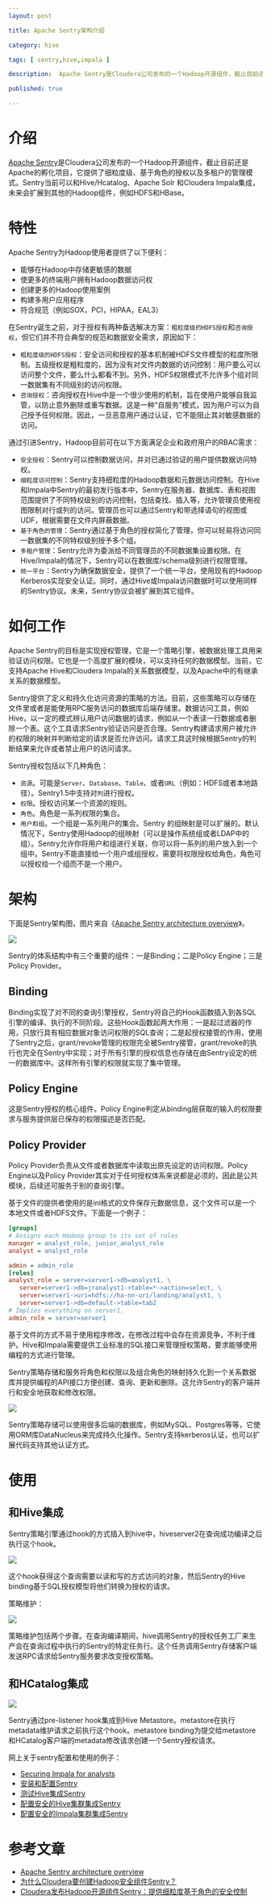 ```yaml
---
layout: post

title: Apache Sentry架构介绍

category: hive

tags: [ sentry,hive,impala ]

description:  Apache Sentry是Cloudera公司发布的一个Hadoop开源组件，截止目前还是Apache的孵化项目，它提供了细粒度级、基于角色的授权以及多租户的管理模式。Sentry当前可以和Hive/Hcatalog、Apache Solr 和Cloudera Impala集成，未来会扩展到其他的Hadoop组件，例如HDFS和HBase。

published: true

---
```


# 介绍

[Apache Sentry](https://sentry.incubator.apache.org/)是Cloudera公司发布的一个Hadoop开源组件，截止目前还是Apache的孵化项目，它提供了细粒度级、基于角色的授权以及多租户的管理模式。Sentry当前可以和Hive/Hcatalog、Apache Solr 和Cloudera Impala集成，未来会扩展到其他的Hadoop组件，例如HDFS和HBase。

# 特性

Apache Sentry为Hadoop使用者提供了以下便利：

- 能够在Hadoop中存储更敏感的数据
- 使更多的终端用户拥有Hadoop数据访问权
- 创建更多的Hadoop使用案例
- 构建多用户应用程序
- 符合规范（例如SOX，PCI，HIPAA，EAL3）

在Sentry诞生之前，对于授权有两种备选解决方案：`粗粒度级的HDFS授权`和`咨询授权`，但它们并不符合典型的规范和数据安全需求，原因如下：

- `粗粒度级的HDFS授权`：安全访问和授权的基本机制被HDFS文件模型的粒度所限制。五级授权是粗粒度的，因为没有对文件内数据的访问控制：用户要么可以访问整个文件，要么什么都看不到。另外，HDFS权限模式不允许多个组对同一数据集有不同级别的访问权限。
- `咨询授权`：咨询授权在Hive中是一个很少使用的机制，旨在使用户能够自我监管，以防止意外删除或重写数据。这是一种“自服务”模式，因为用户可以为自己授予任何权限。因此，一旦恶意用户通过认证，它不能阻止其对敏感数据的访问。

通过引进Sentry，Hadoop目前可在以下方面满足企业和政府用户的RBAC需求：

- `安全授权`：Sentry可以控制数据访问，并对已通过验证的用户提供数据访问特权。
- `细粒度访问控制`：Sentry支持细粒度的Hadoop数据和元数据访问控制。在Hive和Impala中Sentry的最初发行版本中，Sentry在服务器、数据库、表和视图范围提供了不同特权级别的访问控制，包括查找、插入等，允许管理员使用视图限制对行或列的访问。管理员也可以通过Sentry和带选择语句的视图或UDF，根据需要在文件内屏蔽数据。
- `基于角色的管理`：Sentry通过基于角色的授权简化了管理，你可以轻易将访问同一数据集的不同特权级别授予多个组。
- `多租户管理`：Sentry允许为委派给不同管理员的不同数据集设置权限。在Hive/Impala的情况下，Sentry可以在数据库/schema级别进行权限管理。
- `统一平台`：Sentry为确保数据安全，提供了一个统一平台，使用现有的Hadoop Kerberos实现安全认证。同时，通过Hive或Impala访问数据时可以使用同样的Sentry协议。未来，Sentry协议会被扩展到其它组件。

# 如何工作

Apache Sentry的目标是实现授权管理，它是一个策略引擎，被数据处理工具用来验证访问权限。它也是一个高度扩展的模块，可以支持任何的数据模型。当前，它支持Apache Hive和Cloudera Impala的关系数据模型，以及Apache中的有继承关系的数据模型。

Sentry提供了定义和持久化访问资源的策略的方法。目前，这些策略可以存储在文件里或者是能使用RPC服务访问的数据库后端存储里。数据访问工具，例如Hive，以一定的模式辨认用户访问数据的请求，例如从一个表读一行数据或者删除一个表。这个工具请求Sentry验证访问是否合理。Sentry构建请求用户被允许的权限的映射并判断给定的请求是否允许访问。请求工具这时候根据Sentry的判断结果来允许或者禁止用户的访问请求。

Sentry授权包括以下几种角色：

- `资源`。可能是`Server`、`Database`、`Table`、或者`URL`（例如：HDFS或者本地路径）。Sentry1.5中支持对`列`进行授权。
- `权限`。授权访问某一个资源的规则。
- `角色`。角色是一系列权限的集合。
- `用户和组`。一个组是一系列用户的集合。Sentry 的组映射是可以扩展的。默认情况下，Sentry使用Hadoop的组映射（可以是操作系统组或者LDAP中的组）。Sentry允许你将用户和组进行关联，你可以将一系列的用户放入到一个组中。Sentry不能直接给一个用户或组授权，需要将权限授权给角色，角色可以授权给一个组而不是一个用户。

# 架构

下面是Sentry架构图，图片来自《[Apache Sentry architecture overview](http://developer.51cto.com/art/201502/465091.htm)》。

![](https://blogs.apache.org/sentry/mediaresource/c07e8094-e79a-4c97-aa9e-cbb2b18fe9b2)

Sentry的体系结构中有三个重要的组件：一是Binding；二是Policy Engine；三是Policy Provider。

## Binding

Binding实现了对不同的查询引擎授权，Sentry将自己的Hook函数插入到各SQL引擎的编译、执行的不同阶段。这些Hook函数起两大作用：一是起过滤器的作用，只放行具有相应数据对象访问权限的SQL查询；二是起授权接管的作用，使用了Sentry之后，grant/revoke管理的权限完全被Sentry接管，grant/revoke的执行也完全在Sentry中实现；对于所有引擎的授权信息也存储在由Sentry设定的统一的数据库中。这样所有引擎的权限就实现了集中管理。

## Policy Engine

这是Sentry授权的核心组件。Policy Engine判定从binding层获取的输入的权限要求与服务提供层已保存的权限描述是否匹配。

## Policy Provider

Policy Provider负责从文件或者数据库中读取出原先设定的访问权限。Policy Engine以及Policy Provider其实对于任何授权体系来说都是必须的，因此是公共模块，后续还可服务于别的查询引擎。

基于文件的提供者使用的是ini格式的文件保存元数据信息，这个文件可以是一个本地文件或者HDFS文件。下面是一个例子：

~~~ini
[groups]
# Assigns each Hadoop group to its set of roles
manager = analyst_role, junior_analyst_role
analyst = analyst_role

admin = admin_role
[roles]
analyst_role = server=server1->db=analyst1, \
   server=server1->db=jranalyst1->table=*->action=select, \
   server=server1->uri=hdfs://ha-nn-uri/landing/analyst1, \
   server=server1->db=default->table=tab2
# Implies everything on server1.
admin_role = server=server1
~~~

基于文件的方式不易于使用程序修改，在修改过程中会存在资源竞争，不利于维护。Hive和Impala需要提供工业标准的SQL接口来管理授权策略，要求能够使用编程的方式进行管理。

Sentry策略存储和服务将角色和权限以及组合角色的映射持久化到一个关系数据库并提供编程的API接口方便创建、查询、更新和删除。这允许Sentry的客户端并行和安全地获取和修改权限。

![](https://blogs.apache.org/sentry/mediaresource/d9cc7fbc-dbf0-4dcb-a065-3f4d95878c00)

Sentry策略存储可以使用很多后端的数据库，例如MySQL、Postgres等等，它使用ORM库DataNucleus来完成持久化操作。Sentry支持kerberos认证，也可以扩展代码支持其他认证方式。

# 使用

## 和Hive集成

Sentry策略引擎通过hook的方式插入到hive中，hiveserver2在查询成功编译之后执行这个hook。

![](https://blogs.apache.org/sentry/mediaresource/c7680848-aa39-46cc-8165-0fc27b8b12db)

这个hook获得这个查询需要以读和写的方式访问的对象，然后Sentry的Hive binding基于SQL授权模型将他们转换为授权的请求。

策略维护：

![](https://blogs.apache.org/sentry/mediaresource/6b3b87ce-5054-40ab-90a2-0711dda06678)

策略维护包括两个步骤。在查询编译期间，hive调用Sentry的授权任务工厂来生产会在查询过程中执行的Sentry的特定任务行。这个任务调用Sentry存储客户端发送RPC请求给Sentry服务要求改变授权策略。

## 和HCatalog集成

![](https://blogs.apache.org/sentry/mediaresource/eb8c8249-189f-404a-a348-8f5722b4d1ed)

Sentry通过pre-listener hook集成到Hive Metastore。metastore在执行metadata维护请求之前执行这个hook。metastore binding为提交给metastore和HCatalog客户端的metadata修改请求创建一个Sentry授权请求。

网上关于sentry配置和使用的例子：

- [Securing Impala for analysts](http://blog.evernote.com/tech/2014/06/09/securing-impala-for-analysts/)
- [安装和配置Sentry](/2015/04/30/install-and-config-sentry.html)
- [测试Hive集成Sentry](/2015/04/30/test-hive-with-sentry.html)
- [配置安全的Hive集群集成Sentry](/2014/11/14/config-secured-hive-with-sentry.html)
- [配置安全的Impala集群集成Sentry](/2014/11/14/config-secured-impala-with-sentry.html)

# 参考文章

- [Apache Sentry architecture overview](https://blogs.apache.org/sentry/tags/architecture)
- [为什么Cloudera要创建Hadoop安全组件Sentry？](http://developer.51cto.com/art/201502/465091.htm)
- [Cloudera发布Hadoop开源组件Sentry：提供细粒度基于角色的安全控制](http://www.csdn.net/article/images-08-14/2816575-with-sentry-cloudera-fills-hadoops-enterprise-security-gap)
